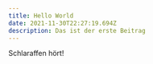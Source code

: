 ```yaml
---
title: Hello World
date: 2021-11-30T22:27:19.694Z
description: Das ist der erste Beitrag
---
```

Schlaraffen hört!